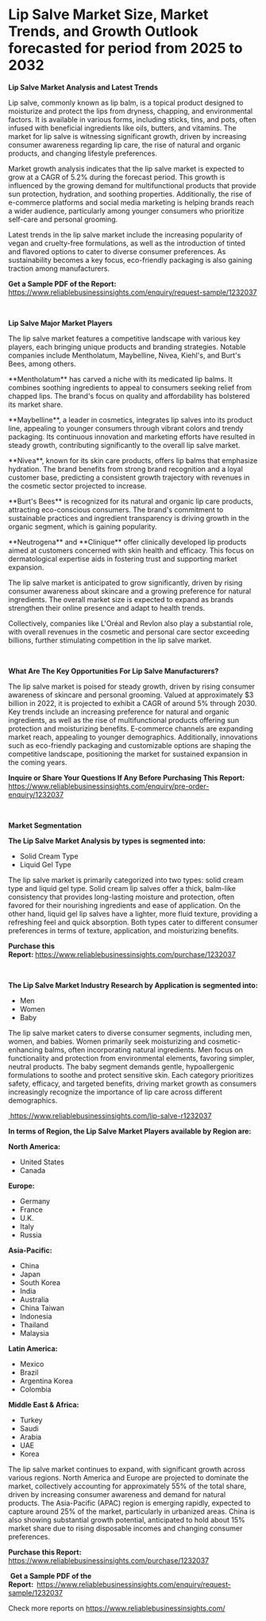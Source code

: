 <p><h1>Lip Salve Market Size, Market Trends, and Growth Outlook forecasted for period from 2025 to 2032</h1></p><p><strong>Lip Salve Market Analysis and Latest Trends</strong></p>
<p><p>Lip salve, commonly known as lip balm, is a topical product designed to moisturize and protect the lips from dryness, chapping, and environmental factors. It is available in various forms, including sticks, tins, and pots, often infused with beneficial ingredients like oils, butters, and vitamins. The market for lip salve is witnessing significant growth, driven by increasing consumer awareness regarding lip care, the rise of natural and organic products, and changing lifestyle preferences.</p><p>Market growth analysis indicates that the lip salve market is expected to grow at a CAGR of 5.2% during the forecast period. This growth is influenced by the growing demand for multifunctional products that provide sun protection, hydration, and soothing properties. Additionally, the rise of e-commerce platforms and social media marketing is helping brands reach a wider audience, particularly among younger consumers who prioritize self-care and personal grooming.</p><p>Latest trends in the lip salve market include the increasing popularity of vegan and cruelty-free formulations, as well as the introduction of tinted and flavored options to cater to diverse consumer preferences. As sustainability becomes a key focus, eco-friendly packaging is also gaining traction among manufacturers.</p></p>
<p><strong>Get a Sample PDF of the Report:&nbsp;</strong> <a href="https://www.reliablebusinessinsights.com/enquiry/request-sample/1232037?utm_campaign=2224&utm_medium=2&utm_source=Github&utm_content=ia&utm_term=08022025&utm_id=lip-salve">https://www.reliablebusinessinsights.com/enquiry/request-sample/1232037</a></p>
<p>&nbsp;</p>
<p><strong>Lip Salve Major Market Players</strong></p>
<p><p>The lip salve market features a competitive landscape with various key players, each bringing unique products and branding strategies. Notable companies include Mentholatum, Maybelline, Nivea, Kiehl's, and Burt's Bees, among others.</p><p>**Mentholatum** has carved a niche with its medicated lip balms. It combines soothing ingredients to appeal to consumers seeking relief from chapped lips. The brand's focus on quality and affordability has bolstered its market share.</p><p>**Maybelline**, a leader in cosmetics, integrates lip salves into its product line, appealing to younger consumers through vibrant colors and trendy packaging. Its continuous innovation and marketing efforts have resulted in steady growth, contributing significantly to the overall lip salve market.</p><p>**Nivea**, known for its skin care products, offers lip balms that emphasize hydration. The brand benefits from strong brand recognition and a loyal customer base, predicting a consistent growth trajectory with revenues in the cosmetic sector projected to increase.</p><p>**Burt's Bees** is recognized for its natural and organic lip care products, attracting eco-conscious consumers. The brand's commitment to sustainable practices and ingredient transparency is driving growth in the organic segment, which is gaining popularity.</p><p>**Neutrogena** and **Clinique** offer clinically developed lip products aimed at customers concerned with skin health and efficacy. This focus on dermatological expertise aids in fostering trust and supporting market expansion.</p><p>The lip salve market is anticipated to grow significantly, driven by rising consumer awareness about skincare and a growing preference for natural ingredients. The overall market size is expected to expand as brands strengthen their online presence and adapt to health trends. </p><p>Collectively, companies like L'Oréal and Revlon also play a substantial role, with overall revenues in the cosmetic and personal care sector exceeding billions, further stimulating competition in the lip salve market.</p></p>
<p>&nbsp;</p>
<p><strong>What Are The Key Opportunities For Lip Salve Manufacturers?</strong></p>
<p><p>The lip salve market is poised for steady growth, driven by rising consumer awareness of skincare and personal grooming. Valued at approximately $3 billion in 2022, it is projected to exhibit a CAGR of around 5% through 2030. Key trends include an increasing preference for natural and organic ingredients, as well as the rise of multifunctional products offering sun protection and moisturizing benefits. E-commerce channels are expanding market reach, appealing to younger demographics. Additionally, innovations such as eco-friendly packaging and customizable options are shaping the competitive landscape, positioning the market for sustained expansion in the coming years.</p></p>
<p><strong>Inquire or Share Your Questions If Any Before Purchasing This Report:</strong> <a href="https://www.reliablebusinessinsights.com/enquiry/pre-order-enquiry/1232037?utm_campaign=2224&utm_medium=2&utm_source=Github&utm_content=ia&utm_term=08022025&utm_id=lip-salve">https://www.reliablebusinessinsights.com/enquiry/pre-order-enquiry/1232037</a></p>
<p>&nbsp;</p>
<p><strong>Market Segmentation</strong></p>
<p><strong>The Lip Salve Market Analysis by types is segmented into:</strong></p>
<p><ul><li>Solid Cream Type</li><li>Liquid Gel Type</li></ul></p>
<p><p>The lip salve market is primarily categorized into two types: solid cream type and liquid gel type. Solid cream lip salves offer a thick, balm-like consistency that provides long-lasting moisture and protection, often favored for their nourishing ingredients and ease of application. On the other hand, liquid gel lip salves have a lighter, more fluid texture, providing a refreshing feel and quick absorption. Both types cater to different consumer preferences in terms of texture, application, and moisturizing benefits.</p></p>
<p><strong>Purchase this Report:&nbsp;</strong><a href="https://www.reliablebusinessinsights.com/purchase/1232037?utm_campaign=2224&utm_medium=2&utm_source=Github&utm_content=ia&utm_term=08022025&utm_id=lip-salve">https://www.reliablebusinessinsights.com/purchase/1232037</a></p>
<p>&nbsp;</p>
<p><strong>The Lip Salve Market Industry Research by Application is segmented into:</strong></p>
<p><ul><li>Men</li><li>Women</li><li>Baby</li></ul></p>
<p><p>The lip salve market caters to diverse consumer segments, including men, women, and babies. Women primarily seek moisturizing and cosmetic-enhancing balms, often incorporating natural ingredients. Men focus on functionality and protection from environmental elements, favoring simpler, neutral products. The baby segment demands gentle, hypoallergenic formulations to soothe and protect sensitive skin. Each category prioritizes safety, efficacy, and targeted benefits, driving market growth as consumers increasingly recognize the importance of lip care across different demographics.</p></p>
<p><a href="https://www.reliablebusinessinsights.com/lip-salve-r1232037?utm_campaign=2224&utm_medium=2&utm_source=Github&utm_content=ia&utm_term=08022025&utm_id=lip-salve">&nbsp;https://www.reliablebusinessinsights.com/lip-salve-r1232037</a></p>
<p><strong>In terms of Region, the Lip Salve Market Players available by Region are:</strong></p>
<p>
    <p> <strong> North America: </strong>
        <ul>
            <li>United States</li>
            <li>Canada</li>
        </ul>
        </p> 
    <p> <strong> Europe: </strong>
        <ul>
            <li>Germany</li>
            <li>France</li>
            <li>U.K.</li>
            <li>Italy</li>
            <li>Russia</li>
        </ul>
        </p> 
    <p> <strong> Asia-Pacific: </strong>
        <ul>
            <li>China</li>
            <li>Japan</li>
            <li>South Korea</li>
            <li>India</li>
            <li>Australia</li>
            <li>China Taiwan</li>
            <li>Indonesia</li>
            <li>Thailand</li>
            <li>Malaysia</li>
        </ul>
        </p> 
    <p> <strong> Latin America: </strong>
        <ul>
            <li>Mexico</li>
            <li>Brazil</li>
            <li>Argentina Korea</li>
            <li>Colombia</li>
        </ul>
        </p> 
    <p> <strong> Middle East & Africa: </strong>
        <ul>
            <li>Turkey</li>
            <li>Saudi</li>
            <li>Arabia</li>
            <li>UAE</li>
            <li>Korea</li>
        </ul>
    </p>
    </p>
<p><p>The lip salve market continues to expand, with significant growth across various regions. North America and Europe are projected to dominate the market, collectively accounting for approximately 55% of the total share, driven by increasing consumer awareness and demand for natural products. The Asia-Pacific (APAC) region is emerging rapidly, expected to capture around 25% of the market, particularly in urbanized areas. China is also showing substantial growth potential, anticipated to hold about 15% market share due to rising disposable incomes and changing consumer preferences.</p></p>
<p><strong>Purchase this Report: </strong><a href="https://www.reliablebusinessinsights.com/purchase/1232037?utm_campaign=2224&utm_medium=2&utm_source=Github&utm_content=ia&utm_term=08022025&utm_id=lip-salve">https://www.reliablebusinessinsights.com/purchase/1232037</a></p>
<p>&nbsp;<strong>Get a Sample PDF of the Report:&nbsp;&nbsp;</strong><a href="https://www.reliablebusinessinsights.com/enquiry/request-sample/1232037?utm_campaign=2224&utm_medium=2&utm_source=Github&utm_content=ia&utm_term=08022025&utm_id=lip-salve">https://www.reliablebusinessinsights.com/enquiry/request-sample/1232037</a></p>
<p><strong></strong></p>
<p>Check more reports on <a href="https://www.reliablebusinessinsights.com/?utm_campaign=2224&utm_medium=2&utm_source=Github&utm_content=ia&utm_term=08022025&utm_id=lip-salve">https://www.reliablebusinessinsights.com/</a></p>